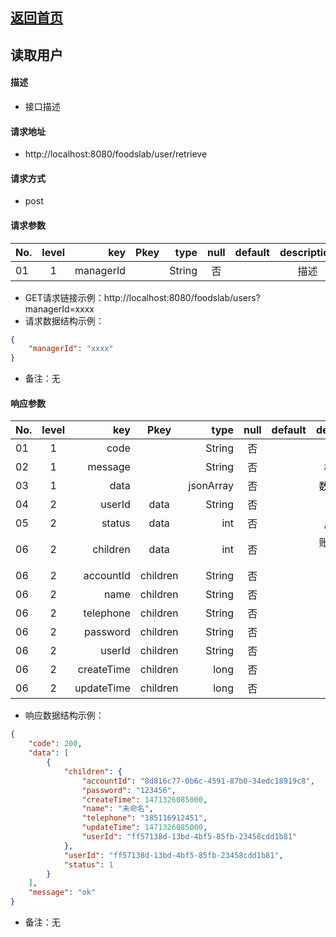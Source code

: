 ## [返回首页](../index.md)

## 读取用户
#### 描述
- 接口描述

#### 请求地址
- http://localhost:8080/foodslab/user/retrieve

#### 请求方式
- post

#### 请求参数

| No.|level|key|Pkey|type|null|default|description|
| ------------- |:-------------:| -----:|:-------------:| -----:|:-------------:| -----:|:-------------:|
|01|1|managerId      |      |String    |否| |描述|

- GET请求链接示例：http://localhost:8080/foodslab/users?managerId=xxxx
- 请求数据结构示例：
```json
{
    "managerId": "xxxx"
}
```
- 备注：无
#### 响应参数
| No.|level|key|Pkey|type|null|default|description|
| ------------- |:-------------:| -----:|:-------------:| -----:|:-------------:| -----:|:-------------:|
|01|1|code     |	     |String    |否	|    |响应码|
|02|1|message  |         |String    |否	|    |相应消息|
|03|1|data     |         |jsonArray |否	|    |数据集合体|
|04|2|userId   |data     |String |否	|    |用户ID|
|05|2|status   |data     |int    |否	|    |用户状态|
|06|2|children |data     |int    |否	|    |账户数据集合体|
|06|2|accountId|children |String |否	|    |账户ID|
|06|2|name     |children |String |否	|    |账户ID|
|06|2|telephone|children |String |否	|    |账户ID|
|06|2|password |children |String |否	|    |账户ID|
|06|2|userId   |children |String |否	|    |账户ID|
|06|2|createTime|children |long |否	|    |账户ID|
|06|2|updateTime|children |long |否	|    |账户ID|

- 响应数据结构示例：

```json
{
    "code": 200,
    "data": [
        {
            "children": {
                "accountId": "8d816c77-0b6c-4591-87b0-34edc18919c8",
                "password": "123456",
                "createTime": 1471326085000,
                "name": "未命名",
                "telephone": "185116912451",
                "updateTime": 1471326085000,
                "userId": "ff57138d-13bd-4bf5-85fb-23458cdd1b81"
            },
            "userId": "ff57138d-13bd-4bf5-85fb-23458cdd1b81",
            "status": 1
        }
    ],
    "message": "ok"
}
```
- 备注：无